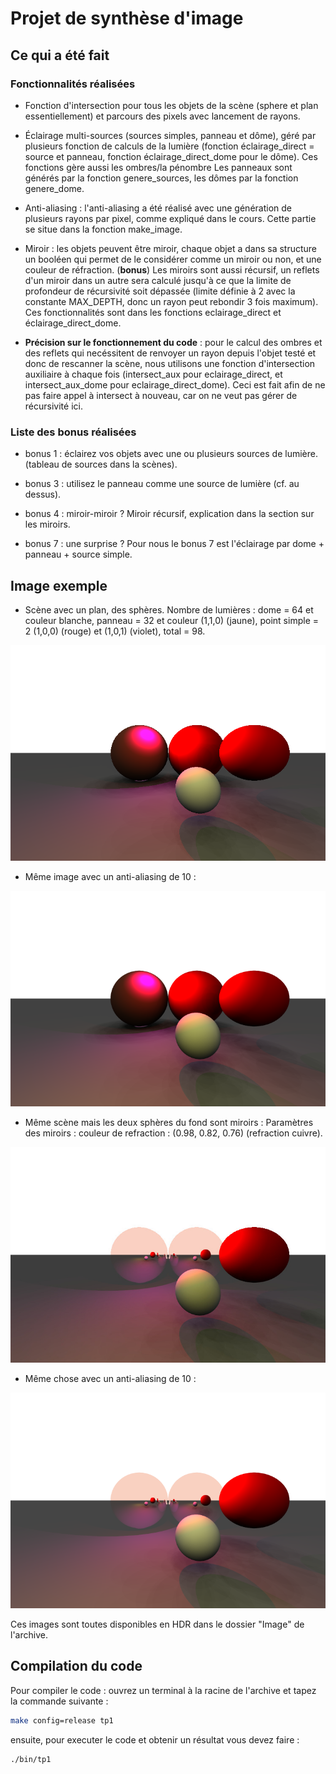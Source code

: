 # Projet de synthèse d'image
## Ce qui a été fait
### Fonctionnalités réalisées

- Fonction d'intersection pour tous les objets de la scène (sphere et plan essentiellement) et parcours des pixels avec lancement de rayons.

- Éclairage multi-sources (sources simples, panneau et dôme), géré par plusieurs fonction de calculs de la lumière (fonction éclairage_direct = source et panneau, fonction éclairage_direct_dome pour le dôme). Ces fonctions gère aussi les ombres/la pénombre Les panneaux sont générés par la fonction genere_sources, les dômes par la fonction genere_dome. 

- Anti-aliasing : l'anti-aliasing a été réalisé avec une génération de plusieurs rayons par pixel, comme expliqué dans le cours. Cette partie se situe dans la fonction make_image.

-  Miroir : les objets peuvent être miroir, chaque objet a dans sa structure un booléen qui permet de le considérer comme un miroir ou non, et une couleur de réfraction. (**bonus**) Les miroirs sont aussi récursif, un reflets d'un miroir dans un autre sera calculé jusqu'à ce que la limite de profondeur de récursivité soit dépassée (limite définie à 2 avec la constante MAX_DEPTH, donc un rayon peut rebondir 3 fois maximum). Ces fonctionnalités sont dans les fonctions eclairage_direct et éclairage_direct_dome.

- **Précision sur le fonctionnement du code** : pour le calcul des ombres et des reflets qui necéssitent de renvoyer un rayon depuis l'objet testé et donc de rescanner la scène, nous utilisons une fonction d'intersection auxiliaire à chaque fois (intersect_aux pour eclairage_direct, et intersect_aux_dome pour eclairage_direct_dome). Ceci est fait afin de ne pas faire appel à intersect à nouveau, car on ne veut pas gérer de récursivité ici.

### Liste des bonus réalisées

- bonus 1 : éclairez vos objets avec une ou plusieurs sources de lumière. (tableau de sources dans la scènes).

- bonus 3 : utilisez le panneau comme une source de lumière (cf. au dessus).

- bonus 4 : miroir-miroir ? Miroir récursif, explication dans la section sur les miroirs.

- bonus 7 : une surprise ? Pour nous le bonus 7 est l'éclairage par dome + panneau + source simple.

## Image exemple

- Scène avec un plan, des sphères. Nombre de lumières : dome = 64 et couleur blanche, panneau = 32 et couleur (1,1,0) (jaune), point simple = 2 (1,0,0) (rouge) et (1,0,1) (violet), total = 98.

![Image simple](Image/image_simple.png)


- Même image avec un anti-aliasing de 10 : 

![Image simple aa 10](Image/image_simple_aa%3D10.png)

- Même scène mais les deux sphères du fond sont miroirs : Paramètres des miroirs : couleur de refraction : (0.98, 0.82, 0.76) (refraction cuivre). 

![Image cool](Image/image_cool.jpg)

- Même chose avec un anti-aliasing de 10 : 

![Image cool aa 10](Image/image_cool_aa%3D10.png)

Ces images sont toutes disponibles en HDR dans le dossier "Image" de l'archive.


## Compilation du code
Pour compiler le code : ouvrez un terminal à la racine de l'archive et tapez la commande suivante : 
```bash 
make config=release tp1
```
ensuite, pour executer le code et obtenir un résultat vous devez faire :
```bash 
./bin/tp1
```




